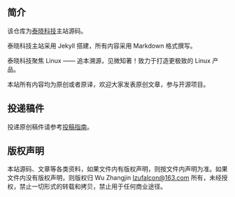 
## 简介

该仓库为[泰晓科技](http://tinylab.org)主站源码。

泰晓科技主站采用 Jekyll 搭建，所有内容采用 Markdown 格式撰写。

泰晓科技聚焦 Linux —— 追本溯源，见微知著！致力于打造更极致的 Linux 产品。

本站所有内容均为原创或者原译，欢迎大家发表原创文章，参与开源项目。

## 投递稿件

投递原创稿件请参考[投稿指南](http://tinylab.org/post/)。

## 版权声明

本站源码、文章等各类资料，如果文件内有版权声明，则按文件内声明为准。如果文件内没有版权声明，则版权归 Wu Zhangjin <lzufalcon@163.com> 所有，未经授权，禁止一切形式的转载和拷贝，禁止用于任何商业途径。
